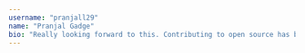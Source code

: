 ```yaml
---
username: "pranjall29"
name: "Pranjal Gadge"
bio: "Really looking forward to this. Contributing to open source has been on my mind for a long time now."
---
```

